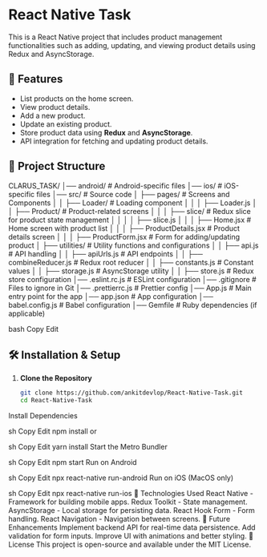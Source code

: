 # React Native Task

This is a React Native project that includes product management functionalities such as adding, updating, and viewing product details using Redux and AsyncStorage.

## 📌 Features
- List products on the home screen.
- View product details.
- Add a new product.
- Update an existing product.
- Store product data using **Redux** and **AsyncStorage**.
- API integration for fetching and updating product details.

## 📂 Project Structure
CLARUS_TASK/
│── android/                 # Android-specific files
│── ios/                     # iOS-specific files
│── src/                     # Source code
│   ├── pages/               # Screens and Components
│   │   ├── Loader/          # Loading component
│   │   │   ├── Loader.js
│   │   ├── Product/         # Product-related screens
│   │   │   ├── slice/       # Redux slice for product state management
│   │   │   │   ├── slice.js
│   │   │   ├── Home.jsx     # Home screen with product list
│   │   │   ├── ProductDetails.jsx  # Product details screen
│   │   │   ├── ProductForm.jsx     # Form for adding/updating product
│   ├── utilities/           # Utility functions and configurations
│   │   ├── api.js           # API handling
│   │   ├── apiUrls.js       # API endpoints
│   │   ├── combineReducer.js # Redux root reducer
│   │   ├── constants.js     # Constant values
│   │   ├── storage.js       # AsyncStorage utility
│   │   ├── store.js         # Redux store configuration
│── .eslint.rc.js            # ESLint configuration
│── .gitignore               # Files to ignore in Git
│── .prettierrc.js           # Prettier config
│── App.js                   # Main entry point for the app
│── app.json                 # App configuration
│── babel.config.js          # Babel configuration
│── Gemfile                  # Ruby dependencies (if applicable)


bash
Copy
Edit

## 🛠️ Installation & Setup
1. **Clone the Repository**
   ```sh
   git clone https://github.com/ankitdevlop/React-Native-Task.git
   cd React-Native-Task
Install Dependencies

sh
Copy
Edit
npm install
or

sh
Copy
Edit
yarn install
Start the Metro Bundler

sh
Copy
Edit
npm start
Run on Android

sh
Copy
Edit
npx react-native run-android
Run on iOS (MacOS only)

sh
Copy
Edit
npx react-native run-ios
🚀 Technologies Used
React Native - Framework for building mobile apps.
Redux Toolkit - State management.
AsyncStorage - Local storage for persisting data.
React Hook Form - Form handling.
React Navigation - Navigation between screens.
📌 Future Enhancements
Implement backend API for real-time data persistence.
Add validation for form inputs.
Improve UI with animations and better styling.
📝 License
This project is open-source and available under the MIT License.